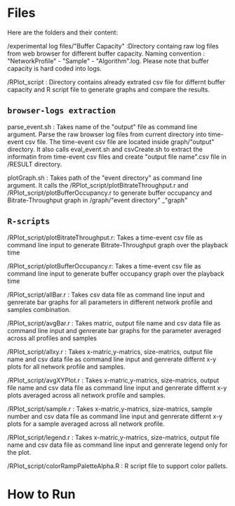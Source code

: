 # Files

Here are the folders and their content:

/experimental log files/"Buffer Capacity" :Directory containg raw log files from web browser for different buffer capacity. Naming convention : "NetworkProfile" - "Sample" - "Algorithm".log. Please note that buffer capacity is hard coded into logs.

/RPlot_script : Directory contains already extrated csv file for differnt buffer capacity and R script file to generate graphs and compare the results.



## ```browser-logs extraction```


parse_event.sh : Takes name of the "output" file as command line argument. Parse the raw browser log files from current directory into time-event csv file. The time-event  csv file are located inside graph/"output" directory. It also calls eval_event.sh and csvCreate.sh to extract the informatin from time-event  csv files and create "output file name".csv file in /RESULT directory.  

plotGraph.sh : Takes path of the "event directory" as command line argument. It calls the /RPlot_script/plotBitrateThroughput.r and /RPlot_script/plotBufferOccupancy.r to generate buffer occupancy and Bitrate-Throughput graph in /graph/"event directory" _"graph"


## ```R-scripts```

/RPlot_script/plotBitrateThroughput.r: Takes a time-event csv file as command line input to generate Bitrate-Throughput graph over the playback time

/RPlot_script/plotBufferOccupancy.r: Takes a time-event csv file as command line input to generate buffer occupancy graph over the playback time

/RPlot_script/allBar.r : Takes csv data file as command line input and genrerate bar graphs for all parameters in different network profile and samples combination.

/RPlot_script/avgBar.r : Takes matric, output file name and csv data file as command line input and genrerate bar graphs for the parameter averaged across all profiles and samples

/RPlot_script/allxy.r : Takes x-matric,y-matrics, size-matrics, output file name and csv data file as command line input and genrerate differnt x-y plots for all network profile and samples.

/RPlot_script/avgXYPlot.r : Takes x-matric,y-matrics, size-matrics, output file name and csv data file as command line input and genrerate differnt x-y plots averaged across all network profile and samples.

/RPlot_script/sample.r : Takes x-matric,y-matrics, size-matrics, sample number and csv data file as command line input and genrerate differnt x-y plots for a sample averaged across all network profile.

/RPlot_script/legend.r : Takes x-matric,y-matrics, size-matrics, output file name and csv data file as command line input and genrerate legend only for the plot.

/RPlot_script/colorRampPaletteAlpha.R : R script file to support color pallets. 

# How to Run

